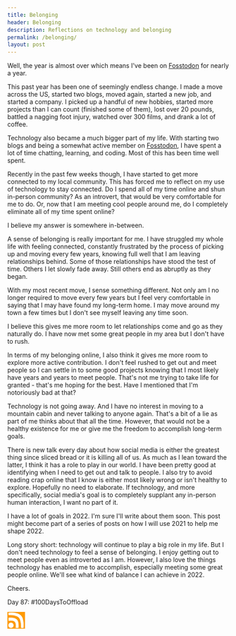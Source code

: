 ```yaml
---
title: Belonging
header: Belonging
description: Reflections on technology and belonging
permalink: /belonging/
layout: post
---
```


Well, the year is almost over which means I've been on [Fosstodon](https://fosstodon.org/web/home) for nearly a year.

This past year has been one of seemingly endless change. I made a move across the US, started two blogs, moved again, started a new job, and started a company. I picked up a handful of new hobbies, started more projects than I can count (finished some of them), lost over 20 pounds, battled a nagging foot injury, watched over 300 films, and drank a lot of coffee.

Technology also became a much bigger part of my life. With starting two blogs and being a somewhat active member on [Fosstodon](https://fosstodon.org/web/home), I have spent a lot of time chatting, learning, and coding. Most of this has been time well spent.

Recently in the past few weeks though, I have started to get more connected to my local community. This has forced me to reflect on my use of technology to stay connected. Do I spend all of my time online and shun in-person community? As an introvert, that would be very comfortable for me to do. Or, now that I am meeting cool people around me, do I completely eliminate all of my time spent online?

I believe my answer is somewhere in-between.

A sense of belonging is really important for me. I have struggled my whole life with feeling connected, constantly frustrated by the process of picking up and moving every few years, knowing full well that I am leaving relationships behind. Some of those relationships have stood the test of time. Others I let slowly fade away. Still others end as abruptly as they began.

With my most recent move, I sense something different. Not only am I no longer required to move every few years but I feel very comfortable in saying that I may have found my long-term home. I may move around my town a few times but I don't see myself leaving any time soon.

I believe this gives me more room to let relationships come and go as they naturally do. I have now met some great people in my area but I don't have to rush.

In terms of my belonging online, I also think it gives me more room to explore more active contribution. I don't feel rushed to get out and meet people so I can settle in to some good projects knowing that I most likely have years and years to meet people. That's not me trying to take life for granted - that's me hoping for the best. Have I mentioned that I'm notoriously bad at that?

Technology is not going away. And I have no interest in moving to a mountain cabin and never talking to anyone again. That's a bit of a lie as part of me thinks about that all the time. However, that would not be a healthy existence for me or give me the freedom to accomplish long-term goals.

There is new talk every day about how social media is either the greatest thing since sliced bread or it is killing all of us. As much as I lean toward the latter, I think it has a role to play in our world. I have been pretty good at identifying when I need to get out and talk to people. I also try to avoid reading crap online that I know is either most likely wrong or isn't healthy to explore. Hopefully no need to elaborate. If technology, and more specifically, social media's goal is to completely supplant any in-person human interaction, I want no part of it.

I have a lot of goals in 2022. I'm sure I'll write about them soon. This post might become part of a series of posts on how I will use 2021 to help me shape 2022.

Long story short: technology will continue to play a big role in my life. But I don't need technology to feel a sense of belonging. I enjoy getting out to meet people even as introverted as I am. However, I also love the things technology has enabled me to accomplish, especially meeting some great people online. We'll see what kind of balance I can achieve in 2022.

Cheers.

Day 87: #100DaysToOffload

<a href="https://rmooreblog.netlify.app/feed.xml"><img src="/assets/images/rss_feed.jpg" style="opacity:1;" width="40"/></a>
